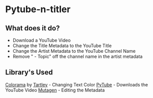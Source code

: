 # Pytube-n-titler
## What does it do?
* Download a YouTube Video
* Change the Title Metadata to the YouTube Title
* Change the Artist Metadata to the YouTube Channel Name
* Remove " - Topic" off the channel name in the artist metadata

## Library's Used
[Colorama](https://github.com/tartley/colorama) by [Tartley](https://github.com/tartley) - Changing Text Color
[PyTube](https://github.com/pytube/pytube) - Downloads the YouTube Video
[Mutagen](https://github.com/quodlibet/mutagen) - Editing the Metadata
